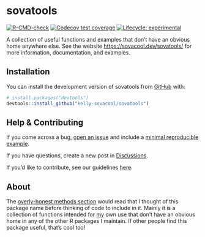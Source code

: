 
<!-- README.md is generated from README.Rmd. Please edit that file -->

# sovatools

<!-- badges: start -->

[![R-CMD-check](https://github.com/kelly-sovacool/sovatools/workflows/R-CMD-check/badge.svg)](https://github.com/kelly-sovacool/sovatools/actions)
[![Codecov test
coverage](https://codecov.io/gh/kelly-sovacool/sovatools/branch/main/graph/badge.svg)](https://app.codecov.io/gh/kelly-sovacool/sovatools?branch=main)
[![Lifecycle:
experimental](https://img.shields.io/badge/lifecycle-experimental-orange.svg)](https://lifecycle.r-lib.org/articles/stages.html#experimental)
<!-- badges: end -->

A collection of useful functions and examples that don’t have an obvious
home anywhere else. See the website <https://sovacool.dev/sovatools/>
for more information, documentation, and examples.

## Installation

You can install the development version of sovatools from
[GitHub](https://github.com/) with:

``` r
# install.packages("devtools")
devtools::install_github("kelly-sovacool/sovatools")
```

## Help & Contributing

If you come across a bug, [open an
issue](https://github.com/kelly-sovacool/sovatools/issues) and include a
[minimal reproducible example](https://www.tidyverse.org/help/).

If you have questions, create a new post in
[Discussions](https://github.com/kelly-sovacool/sovatools/discussions).

If you’d like to contribute, see our guidelines
[here](https://sovacool.dev/sovatools/CONTRIBUTING.html).

## About

The [overly-honest methods
section](https://twitter.com/hashtag/overlyhonestmethods) would read
that I thought of this package name before thinking of code to include
in it. Mainly it is a collection of functions intended for
[my](https://sovacool.dev) own use that don’t have an obvious home in
any of the other R packages I maintain. If other people find this
package useful, that’s cool too!
